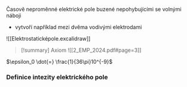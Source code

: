 Časově neproměnné elektrické pole buzené nepohybujícími se volnými náboji
- vytvoří například mezi dvěma vodivými elektrodami

![[Elektrostaticképole.excalidraw]]
>[!summary] Axiom
![[2_EMP_2024.pdf#page=3]]

$\epsilon_0 \dot{=} \frac{1}{36\pi}10^{-9}$ 

### Definice intezity elektrického pole

